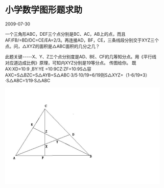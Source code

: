 # 小学数学图形题求助
2009-07-30


一个三角形ABC，DEF三个点分别是BC、AC，AB上的点，而且AF/FB/=BD/DC=CE/EA=2/3。再连接AD，BF，CE，三条线段分别交于XYZ三个点。问，△XYZ的面积是△ABC面积的几分之几？


此题关键-----X、Y、Z三个点分别度是AD、BE、CF的几等知分点。用《平行线对应道边成比例》原理，可知内XYZ分别是19等分点。 传图给你。 既AX:XD=10:9 ,BY:YE =10:9CZ:ZF=10:9S△容AXC=S△BZC=S△AYB=S△ABC·3/5·10/19=6/19则S△XYZ=（1-6/19×3）·S△ABC=1/19·S△ABC

![](37d12f2eb9389b50e800084a8535e5dde7116e2f.jpeg)
